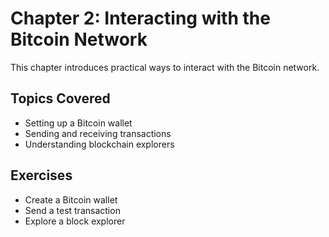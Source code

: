 # Chapter 2: Interacting with the Bitcoin Network

This chapter introduces practical ways to interact with the Bitcoin network.

## Topics Covered

- Setting up a Bitcoin wallet
- Sending and receiving transactions
- Understanding blockchain explorers

## Exercises

- Create a Bitcoin wallet
- Send a test transaction
- Explore a block explorer
